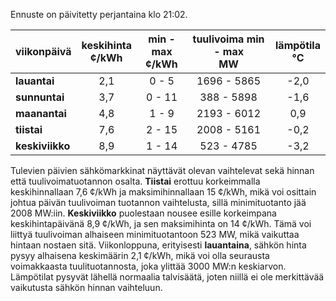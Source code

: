 Ennuste on päivitetty perjantaina klo 21:02.

| viikonpäivä  | keskihinta<br>¢/kWh | min - max<br>¢/kWh | tuulivoima min - max<br>MW | lämpötila<br>°C |
|:-------------|:----------------:|:----------------:|:-------------:|:-------------:|
| **lauantai**   | 2,1              | 0 - 5            | 1696 - 5865   | -2,0          |
| **sunnuntai**  | 3,7              | 0 - 11           | 388 - 5898    | -1,6          |
| **maanantai**  | 4,8              | 1 - 9            | 2193 - 6012   | 0,9           |
| **tiistai**    | 7,6              | 2 - 15           | 2008 - 5161   | -0,2          |
| **keskiviikko**| 8,9              | 1 - 14           | 523 - 4785    | -3,2          |

Tulevien päivien sähkömarkkinat näyttävät olevan vaihtelevat sekä hinnan että tuulivoimatuotannon osalta. **Tiistai** erottuu korkeimmalla keskihinnallaan 7,6 ¢/kWh ja maksimihinnallaan 15 ¢/kWh, mikä voi osittain johtua päivän tuulivoiman tuotannon vaihtelusta, sillä minimituotanto jää 2008 MW:iin. **Keskiviikko** puolestaan nousee esille korkeimpana keskihintapäivänä 8,9 ¢/kWh, ja sen maksimihinta on 14 ¢/kWh. Tämä voi liittyä tuulivoiman alhaiseen minimituotantoon 523 MW, mikä vaikuttaa hintaan nostaen sitä. Viikonloppuna, erityisesti **lauantaina**, sähkön hinta pysyy alhaisena keskimäärin 2,1 ¢/kWh, mikä voi olla seurausta voimakkaasta tuulituotannosta, joka ylittää 3000 MW:n keskiarvon. Lämpötilat pysyvät lähellä normaalia talvisäätä, joten niillä ei ole merkittävää vaikutusta sähkön hinnan vaihteluun.